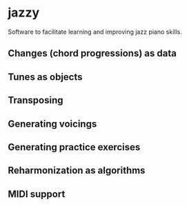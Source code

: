 # jazzy

Software to facilitate learning and improving jazz piano skills.

## Changes (chord progressions) as data
## Tunes as objects
## Transposing
## Generating voicings
## Generating practice exercises
## Reharmonization as algorithms
## MIDI support
